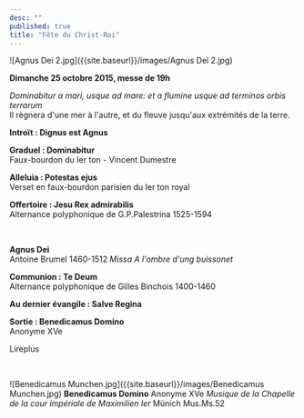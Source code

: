```yaml
---
desc: ""
published: true
title: "Fête du Christ-Roi"
---
```



![Agnus Dei 2.jpg]({{site.baseurl}}/images/Agnus Dei 2.jpg)


**Dimanche 25 octobre 2015, messe de 19h**

*Dominabitur a mari, usque ad mare: et a flumine usque ad terminos orbis terrarum*  
Il règnera d'une mer à l'autre, et du fleuve jusqu'aux extrémités de la terre.

**Introït : Dignus est Agnus**

**Graduel : Dominabitur**  
Faux-bourdon du Ier ton - Vincent Dumestre

**Alleluia : Potestas ejus**  
Verset en faux-bourdon parisien du Ier ton royal

**Offertoire : Jesu Rex admirabilis**  
Alternance polyphonique de G.P.Palestrina 1525-1594

&nbsp;

**Agnus Dei**  
Antoine Brumel 1460-1512 *Missa A l'ombre d'ung buissonet*

**Communion : Te Deum**  
Alternance polyphonique de Gilles Binchois 1400-1460

**Au dernier évangile : Salve Regina**  

**Sortie : Benedicamus Domino**  
Anonyme XVe

Lireplus

&nbsp;

![Benedicamus Munchen.jpg]({{site.baseurl}}/images/Benedicamus Munchen.jpg)
**Benedicamus Domino** Anonyme XVe *Musique de la Chapelle de la cour impériale de Maximilien Ier* Münich Mus.Ms.52
